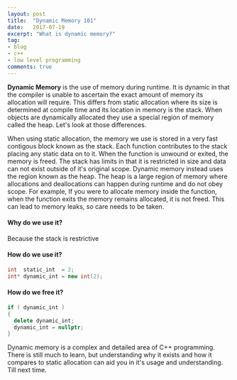 ```yaml
---
layout: post
title:  "Dynamic Memory 101"
date:   2017-07-19
excerpt: "What is dynamic memory?"
tag:
- blog
- c++
- low level programming
comments: true
---
```

**Dynamic Memory** is the use of memory during runtime. It is dynamic in that the compiler is unable to ascertain the exact amount of memory its allocation will require. This differs from static allocation where its size is determined at compile time and its location in memory is the stack. When objects are dynamically allocated they use a special region of memory called the heap. Let's look at those differences. 

When using static allocation, the memory we use is stored in a very fast contigous block known as the stack. Each function contributes to the stack placing any static data on to it. When the function is unwound or exited, the memory is freed. The stack has limits in that it is restricted in size and data can not exist outside of it's original scope. Dynamic memory instead uses the region known as the heap. The heap is a large region of memory where allocations and deallocations can happen during runtime and do not obey scope. For example, If you were to allocate memory inside the function, when the function exits the memory remains allocated, it is not freed. This can lead to memory leaks, so care needs to be taken. <br/>


#### Why do we use it?
Because the stack is restrictive <br/>


#### How do we use it?
```C++
int  static_int  = 2;
int* dynamic_int = new int(2);
```

#### How do we free it?
~~~ C++
if ( dynamic_int )
{ 
  delete dynamic_int;
  dynamic_int = nullptr;
}
~~~




Dynamic memory is a complex and detailed area of C++ programming. There is still much to learn, but understanding why it exists and how it compares to static allocation can aid you in it's usage and understanding. Till next time.
